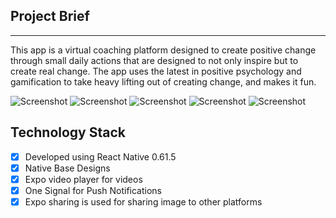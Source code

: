 ## Project Brief

----

This app is a virtual coaching platform designed to create positive change through small daily actions that are designed to not only inspire but to create real change. The app uses the latest in positive psychology and gamification to take heavy lifting out of creating change, and makes it fun.

![Screenshot](https://github.com/tbiinfotech/ChallengeCreator-ReactNative/blob/main/Images/2.jpeg)
![Screenshot](https://github.com/tbiinfotech/ChallengeCreator-ReactNative/blob/main/Images/3.jpeg)
![Screenshot](https://github.com/tbiinfotech/ChallengeCreator-ReactNative/blob/main/Images/4.jpeg)
![Screenshot](https://github.com/tbiinfotech/ChallengeCreator-ReactNative/blob/main/Images/5.jpeg)
![Screenshot](https://github.com/tbiinfotech/ChallengeCreator-ReactNative/blob/main/Images/6.jpeg)

## Technology Stack

- [x] Developed using React Native 0.61.5
- [x] Native Base Designs
- [x] Expo video player for videos 
- [x] One Signal for Push Notifications
- [x] Expo sharing is used for sharing image to other platforms
